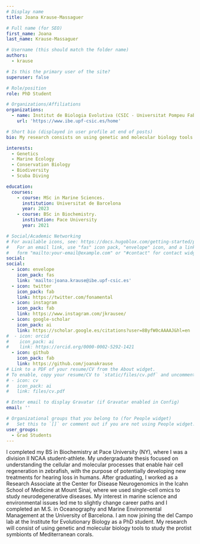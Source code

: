```yaml
---
# Display name
title: Joana Krause-Massaguer

# Full name (for SEO)
first_name: Joana
last_name: Krause-Massaguer

# Username (this should match the folder name)
authors:
  - krause

# Is this the primary user of the site?
superuser: false

# Role/position
role: PhD Student

# Organizations/Affiliations
organizations:
  - name: Institut de Biologia Evolutiva (CSIC - Universitat Pompeu Fabra)
    url: 'https://www.ibe.upf-csic.es/home'

# Short bio (displayed in user profile at end of posts)
bio: My research consists on using genetic and molecular biology tools coupled with imaging to study the protists symbionts of Mediterranean corals.

interests:
  - Genetics
  - Marine Ecology
  - Conservation Biology
  - Biodiversity
  - Scuba Diving

education:
  courses:
    - course: MSc in Marine Sciences.
      institution: Universitat de Barcelona
      year: 2023
    - course: BSc in Biochemistry.
      institution: Pace University
      year: 2021

# Social/Academic Networking
# For available icons, see: https://docs.hugoblox.com/getting-started/page-builder/#icons
#   For an email link, use "fas" icon pack, "envelope" icon, and a link in the
#   form "mailto:your-email@example.com" or "#contact" for contact widget.
social:
social:
  - icon: envelope
    icon_pack: fas
    link: 'mailto:joana.krause@ibe.upf-csic.es'
  - icon: twitter
    icon_pack: fab
    link: https://twitter.com/fonamental
  - icon: instagram
    icon_pack: fab
    link: https://www.instagram.com/jkrausee/
  - icon: google-scholar
    icon_pack: ai
    link: https://scholar.google.es/citations?user=8ByfW0cAAAAJ&hl=en
#  - icon: orcid
#    icon_pack: ai
#    link: https://orcid.org/0000-0002-5292-1421
  - icon: github
    icon_pack: fab
    link: https://github.com/joanakrause
# Link to a PDF of your resume/CV from the About widget.
# To enable, copy your resume/CV to `static/files/cv.pdf` and uncomment the lines below.
# - icon: cv
#   icon_pack: ai
#   link: files/cv.pdf

# Enter email to display Gravatar (if Gravatar enabled in Config)
email: ''

# Organizational groups that you belong to (for People widget)
#   Set this to `[]` or comment out if you are not using People widget.
user_groups:
  - Grad Students
---
```


I completed my BS in Biochemistry at Pace University (NY), where I was a division II NCAA student-athlete. My undergraduate thesis focused on understanding the cellular and molecular processes that enable hair cell regeneration in zebrafish, with the purpose of potentially developing new treatments for hearing loss in humans. After graduating, I worked as a Research Associate at the Center for Disease Neurogenomics in the Icahn School of Medicine at Mount Sinai, where we used single-cell omics to study neurodegenerative diseases. My interest in marine science and environmental issues led me to slightly change career paths and I  completed an M.S. in Oceanography and Marine Environmental Management at the University of Barcelona. I am now joining the del Campo lab at the Institute for Evolutionary Biology as a PhD student. My research will consist of using genetic and molecular biology tools to study the protist symbionts of Mediterranean corals.
